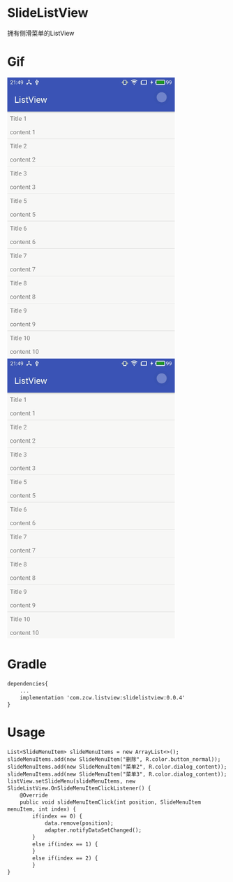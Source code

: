 # SlideListView
拥有侧滑菜单的ListView

# Gif
 ![image](https://github.com/zcw90/SlideListView/blob/master/demo_git/demo_git_3.gif)![image](https://github.com/zcw90/SlideListView/blob/master/demo_git/demo_git_3.gif)

# Gradle
```
dependencies{
    ...
    implementation 'com.zcw.listview:slidelistview:0.0.4'
}

```

# Usage
```
List<SlideMenuItem> slideMenuItems = new ArrayList<>();
slideMenuItems.add(new SlideMenuItem("删除", R.color.button_normal));
slideMenuItems.add(new SlideMenuItem("菜单2", R.color.dialog_content));
slideMenuItems.add(new SlideMenuItem("菜单3", R.color.dialog_content));
listView.setSlideMenu(slideMenuItems, new SlideListView.OnSlideMenuItemClickListener() {
    @Override
    public void slideMenuItemClick(int position, SlideMenuItem menuItem, int index) {
        if(index == 0) {
            data.remove(position);
            adapter.notifyDataSetChanged();
        }
        else if(index == 1) {
        }
        else if(index == 2) {
        }
}
```
